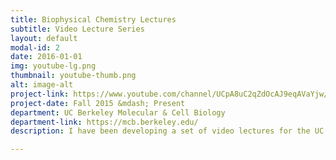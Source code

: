 ```yaml
---
title: Biophysical Chemistry Lectures
subtitle: Video Lecture Series
layout: default
modal-id: 2
date: 2016-01-01
img: youtube-lg.png
thumbnail: youtube-thumb.png
alt: image-alt
project-link: https://www.youtube.com/channel/UCpA8uC2qZdOcAJ9eqAVaYjw/videos
project-date: Fall 2015 &mdash; Present
department: UC Berkeley Molecular & Cell Biology
department-link: https://mcb.berkeley.edu/
description: I have been developing a set of video lectures for the UC Berkeley Biophysical Chemistry course. These video lectures are unique to this course and act as a supplementary educational resource enabling student success in this highly-demanding course.

---
```

